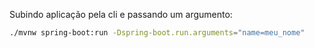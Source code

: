 Subindo aplicação pela cli e passando um argumento:
```bash
./mvnw spring-boot:run -Dspring-boot.run.arguments="name=meu_nome"
```